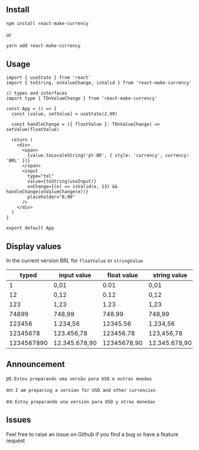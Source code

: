 ## Install
```sh
npm install react-make-currency
```
or
```sh
yarn add react-make-currency
```

## Usage
```tsx
import { useState } from 'react'
import { toString, onValueChange, isValid } from 'react-make-currency'

// types and interfaces
import type { TOnValueChange } from 'react-make-currency'

const App = () => {
  const [value, setValue] = useState(2.99)

  const handleChange = ({ floatValue }: TOnValueChange) => setValue(floatValue)

  return (
    <div>
      <span>
        {value.toLocaleString('pt-BR', { style: 'currency', currency: 'BRL' })}
      </span>
      <input
        type="tel"
        value={toString(useInput)}
        onChange={(e) => isValid(e, 13) && handleChange(onValueChange(e))}
        placeholder="0,00"
      />
    </div>
  )
}

export default App
```

## Display values
In the current version BRL for `floatValue` or `stringValue`


| typed      	| input value   	| float value 	| string value  	|
|------------	|---------------	|-------------	|---------------	|
| 1          	| 0,01          	| 0.01        	| 0,01          	|
| 12         	| 0,12          	| 0.12        	| 0,12          	|
| 123        	| 1,23          	| 1.23        	| 1,23          	|
| 74899      	| 748,99        	| 748.99      	| 748,99        	|
| 123456     	| 1.234,56      	| 12345.56    	| 1.234,56      	|
| 12345678   	| 123.456,78    	| 123456.78   	| 123,456,78    	|
| 1234567890 	| 12.345.678,90 	| 12345678.90 	| 12.345.678,90 	|


## Announcement
pt: `Estou preparando uma versão para USD e outras moedas`

en: `I am preparing a version for USD and other currencies`

es: `Estoy preparando una versión para USD y otras monedas`

## Issues

Feel free to raise an issue on Github if you find a bug or have a feature request
